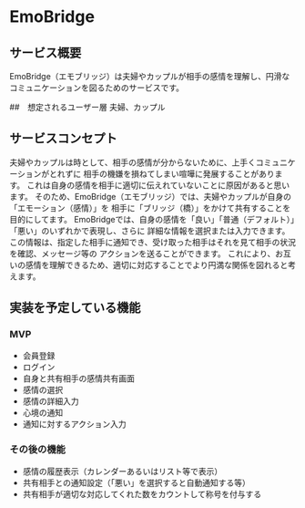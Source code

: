 # EmoBridge

## サービス概要
EmoBridge（エモブリッジ）は夫婦やカップルが相手の感情を理解し、円滑なコミュニケーションを図るためのサービスです。

##　想定されるユーザー層
夫婦、カップル

## サービスコンセプト
夫婦やカップルは時として、相手の感情が分からないために、上手くコミュニケーションがとれずに
相手の機嫌を損ねてしまい喧嘩に発展することがあります。
これは自身の感情を相手に適切に伝えれていないことに原因があると思います。
そのため、EmoBridge（エモブリッジ）では、夫婦やカップルが自身の「エモーション（感情）」を
相手に「ブリッジ（橋）」をかけて共有することを目的にしてます。
EmoBridgeでは、自身の感情を「良い」「普通（デフォルト）」「悪い」のいずれかで表現し、さらに
詳細な情報を選択または入力できます。
この情報は、指定した相手に通知でき、受け取った相手はそれを見て相手の状況を確認、メッセージ等の
アクションを送ることができます。
これにより、お互いの感情を理解できるため、適切に対応することでより円満な関係を図れると考えます。

## 実装を予定している機能
### MVP
* 会員登録
* ログイン
* 自身と共有相手の感情共有画面
* 感情の選択
* 感情の詳細入力
* 心境の通知
* 通知に対するアクション入力

### その後の機能
* 感情の履歴表示（カレンダーあるいはリスト等で表示）
* 共有相手との通知設定（「悪い」を選択すると自動通知する等）
* 共有相手が適切な対応してくれた数をカウントして称号を付与する
